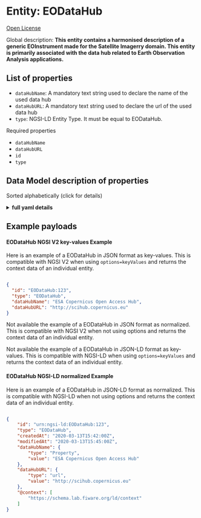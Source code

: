 Entity: EODataHub  
=================  
[Open License](https://github.com/smart-data-models//dataModel.SatelliteImagery/blob/master/EODataHub/LICENSE.md)  
Global description: **This entity contains a harmonised description of a generic EOInstrument made for the Satellite Imagerry domain. This entity is primarily associated with the data hub related to Earth Observation Analysis applications.**  

## List of properties  

- `dataHubName`: A mandatory text string used to declare the name of the used data hub  - `dataHubURL`: A mandatory text string used to declare the url of the used data hub  - `type`: NGSI-LD Entity Type. It must be equal to EODataHub.    
Required properties  
- `dataHubName`  - `dataHubURL`  - `id`  - `type`  ## Data Model description of properties  
Sorted alphabetically (click for details)  
<details><summary><strong>full yaml details</strong></summary>    
```yaml  
EODataHub:    
  description: 'This entity contains a harmonised description of a generic EOInstrument made for the Satellite Imagerry domain. This entity is primarily associated with the data hub related to Earth Observation Analysis applications.'    
  properties:    
    dataHubName:    
      description: 'A mandatory text string used to declare the name of the used data hub'    
      type: Property    
      x-ngsi:    
        model: https://schema.org/Text    
    dataHubURL:    
      description: 'A mandatory text string used to declare the url of the used data hub'    
      type: Property    
      x-ngsi:    
        model: https://schema.org/url    
    type:    
      description: 'NGSI-LD Entity Type. It must be equal to EODataHub.'    
      enum:    
        - EODataHub    
      type: Property    
  required:    
    - id    
    - type    
    - dataHubName    
    - dataHubURL    
  type: object    
```  
</details>    
## Example payloads    
#### EODataHub NGSI V2 key-values Example    
Here is an example of a EODataHub in JSON format as key-values. This is compatible with NGSI V2 when  using `options=keyValues` and returns the context data of an individual entity.  
```json  
{  
  "id": "EODataHub:123",  
  "type": "EODataHub",  
  "dataHubName": "ESA Copernicus Open Access Hub",  
  "dataHubURL": "http://scihub.copernicus.eu"  
}  
```  
Not available the example of a EODataHub in JSON format as normalized. This is compatible with NGSI V2 when not using options and returns the context data of an individual entity.  
Not available the example of a EODataHub in JSON-LD format as key-values. This is compatible with NGSI-LD when  using `options=keyValues` and returns the context data of an individual entity.  
#### EODataHub NGSI-LD normalized Example    
Here is an example of a EODataHub in JSON-LD format as normalized. This is compatible with NGSI-LD when not using options and returns the context data of an individual entity.  
```json  
{  
    "id": "urn:ngsi-ld:EODataHub:123",  
    "type": "EODataHub",  
    "createdAt": "2020-03-13T15:42:00Z",  
    "modifiedAt": "2020-03-13T15:45:00Z",  
    "dataHubName": {  
        "type": "Property",  
        "value": "ESA Copernicus Open Access Hub"  
    },  
    "dataHubURL": {  
        "type": "url",  
        "value": "http://scihub.copernicus.eu"  
    },  
    "@context": [  
        "https://schema.lab.fiware.org/ld/context"  
    ]  
}  
```  
